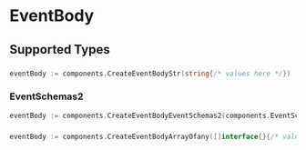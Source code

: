 # EventBody


## Supported Types

### 

```go
eventBody := components.CreateEventBodyStr(string{/* values here */})
```

### EventSchemas2

```go
eventBody := components.CreateEventBodyEventSchemas2(components.EventSchemas2{/* values here */})
```

### 

```go
eventBody := components.CreateEventBodyArrayOfany([]interface{}{/* values here */})
```

